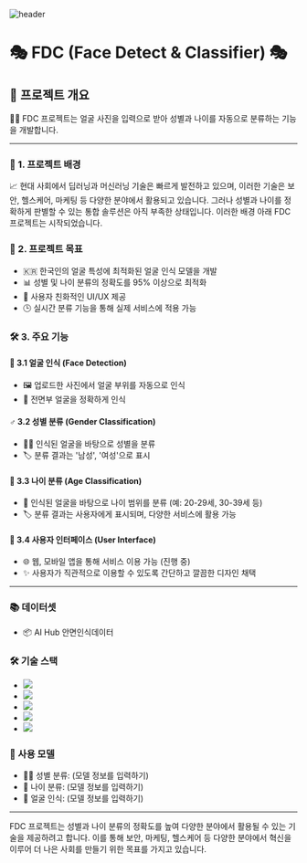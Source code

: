 ![header](https://capsule-render.vercel.app/api?&height=200&type=waving&text=TJE_3rd_project-2)
# 🎭 FDC (Face Detect & Classifier) 🎭

## 🌟 프로젝트 개요

👩👨 FDC 프로젝트는 얼굴 사진을 입력으로 받아 성별과 나이를 자동으로 분류하는 기능을 개발합니다.

---

### 📌 1. 프로젝트 배경

📈 현대 사회에서 딥러닝과 머신러닝 기술은 빠르게 발전하고 있으며, 이러한 기술은 보안, 헬스케어, 마케팅 등 다양한 분야에서 활용되고 있습니다. 그러나 성별과 나이를 정확하게 판별할 수 있는 통합 솔루션은 아직 부족한 상태입니다. 이러한 배경 아래 FDC 프로젝트는 시작되었습니다.

### 🎯 2. 프로젝트 목표

- 🇰🇷 한국인의 얼굴 특성에 최적화된 얼굴 인식 모델을 개발
- 📊 성별 및 나이 분류의 정확도를 95% 이상으로 최적화
- 🎨 사용자 친화적인 UI/UX 제공
- 🕒 실시간 분류 기능을 통해 실제 서비스에 적용 가능

### 🛠️ 3. 주요 기능

#### 🧑 3.1 얼굴 인식 (Face Detection)

- 🖼️ 업로드한 사진에서 얼굴 부위를 자동으로 인식
- 📸 전면부 얼굴을 정확하게 인식

#### ♂️ 3.2 성별 분류 (Gender Classification)

- 👱‍♂️ 인식된 얼굴을 바탕으로 성별을 분류
- 🏷️ 분류 결과는 '남성', '여성'으로 표시

#### 📅 3.3 나이 분류 (Age Classification)

- 🧓 인식된 얼굴을 바탕으로 나이 범위를 분류 (예: 20-29세, 30-39세 등)
- 🏷️ 분류 결과는 사용자에게 표시되며, 다양한 서비스에 활용 가능

#### 📱 3.4 사용자 인터페이스 (User Interface)

- 🌐 웹, 모바일 앱을 통해 서비스 이용 가능 (진행 중)
- ✨ 사용자가 직관적으로 이용할 수 있도록 간단하고 깔끔한 디자인 채택

---

### 📚 데이터셋

- 📦 AI Hub 안면인식데이터

### 🛠️ 기술 스택

- <img src="https://img.shields.io/badge/Python-3776AB?style=for-the-badge&logo=Python&logoColor=white">
- <img src="https://img.shields.io/badge/Django-092E20?style=for-the-badge&logo=Django&logoColor=white">
- <img src="https://img.shields.io/badge/Pytorch?style=for-the-badge&logo=Pytorch&logoColor=white">
- <img src="https://img.shields.io/badge/GitHub?style=for-the-badge&logo=GitHub&logoColor=white">
- <img src="https://img.shields.io/badge/Jupyter?style=for-the-badge&logo=Jupyter&logoColor=white">

### 📄 사용 모델

- 👱‍♂️ 성별 분류: (모델 정보를 입력하기)
- 🧓 나이 분류: (모델 정보를 입력하기)
- 🧑 얼굴 인식: (모델 정보를 입력하기)

---

FDC 프로젝트는 성별과 나이 분류의 정확도를 높여 다양한 분야에서 활용될 수 있는 기술을 제공하려고 합니다. 이를 통해 보안, 마케팅, 헬스케어 등 다양한 분야에서 혁신을 이루어 더 나은 사회를 만들기 위한 목표를 가지고 있습니다.
